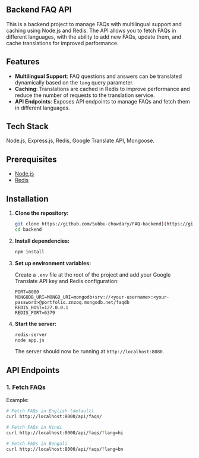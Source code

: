 ## Backend FAQ API
This is a backend project to manage FAQs with multilingual support and caching using Node.js and Redis. The API allows you to fetch FAQs in different languages, with the ability to add new FAQs, update them, and cache translations for improved performance.

## Features
- **Multilingual Support**: FAQ questions and answers can be translated dynamically based on the `lang` query parameter.
- **Caching**: Translations are cached in Redis to improve performance and reduce the number of requests to the translation service.
- **API Endpoints**: Exposes API endpoints to manage FAQs and fetch them in different languages.

## Tech Stack
Node.js, Express.js, Redis, Google Translate API, Mongoose.

## Prerequisites
- [Node.js](https://nodejs.org/)
- [Redis](https://redis.io/)

## Installation

1. **Clone the repository:**

   ```bash
   git clone https://github.com/Subbu-chowdary/FAQ-backend](https://github.com/Meetpidev/Backend.git
   cd backend
   ```

2. **Install dependencies:**

   ```bash
   npm install
   ```

3. **Set up environment variables:**

   Create a `.env` file at the root of the project and add your Google Translate API key and Redis configuration:

   ```env
   PORT=8080
   MONGODB_URI=MONGO_URI=mongodb+srv://<your-username>:<your-password>@portfolio.znzoq.mongodb.net/faqdb
   REDIS_HOST=127.0.0.1
   REDIS_PORT=6379

   ```

4. **Start the server:**

   ```bash
   redis-server
   node app.js
   ```

   The server should now be running at `http://localhost:8080`.

## API Endpoints

### 1. Fetch FAQs

Example:

```bash
# Fetch FAQs in English (default)
curl http://localhost:8000/api/faqs/

# Fetch FAQs in Hindi
curl http://localhost:8000/api/faqs/?lang=hi

# Fetch FAQs in Bengali
curl http://localhost:8000/api/faqs/?lang=bn
```
